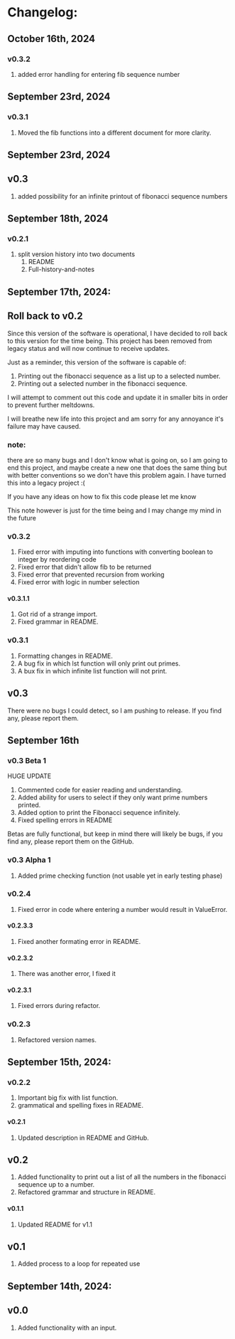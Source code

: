 # Changelog:


## October 16th, 2024

### v0.3.2

1. added error handling for entering fib sequence number

## September 23rd, 2024

### v0.3.1

1. Moved the fib functions into a different document for more clarity.


## September 23rd, 2024

## v0.3

1. added possibility for an infinite printout of fibonacci sequence numbers

## September 18th, 2024

### v0.2.1

1. split version history into two documents
   1. README
   2. Full-history-and-notes

## September 17th, 2024:

## Roll back to v0.2

Since this version of the software is operational, I have decided to roll back to this version for the time being. This project has been removed from legacy status and will now continue to receive updates. 

Just as a reminder, this version of the software is capable of:

1. Printing out the fibonacci sequence as a list up to a selected number.
2. Printing out a selected number in the fibonacci sequence.

I will attempt to comment out this code and update it in smaller bits in order to prevent further meltdowns.

I will breathe new life into this project and am sorry for any annoyance it's failure may have caused.

### note:
there are so many bugs and I don't know what is going on, so I am going to end this project, and maybe create a new one that does the same thing but with better conventions so we don't have this problem again. I have turned this into a legacy project :(

If you have any ideas on how to fix this code please let me know

This note however is just for the time being and I may change my mind in the future

### v0.3.2 

1. Fixed error with imputing into functions with converting boolean to integer by reordering code
2. Fixed error that didn't allow fib to be returned
3. Fixed error that prevented recursion from working
4. Fixed error with logic in number selection

#### v0.3.1.1

1. Got rid of a strange import.
2. Fixed grammar in README.

### v0.3.1

1. Formatting changes in README.
2. A bug fix in which lst function will only print out primes.
3. A bux fix in which infinite list function will not print.

## v0.3

There were no bugs I could detect, so I am pushing to release. If you find any, please report them.

## September 16th 

### v0.3 Beta 1

HUGE UPDATE

1. Commented code for easier reading and understanding.
2. Added ability for users to select if they only want prime numbers printed.
3. Added option to print the Fibonacci sequence infinitely. 
4. Fixed spelling errors in README

Betas are fully functional, but keep in mind there will likely be bugs, if you find any, please report them on the GitHub.

### v0.3 Alpha 1

1. Added prime checking function (not usable yet in early testing phase)

### v0.2.4

1. Fixed error in code where entering a number would result in ValueError.

#### v0.2.3.3

1. Fixed another formating error in README. 

#### v0.2.3.2

1. There was another error, I fixed it 

#### v0.2.3.1 

1. Fixed errors during refactor. 

### v0.2.3

1. Refactored version names. 

## September 15th, 2024:

### v0.2.2

1. Important big fix with list function.
2. grammatical and spelling fixes in README.

#### v0.2.1

1. Updated description in README and GitHub.

## v0.2

1. Added functionality to print out a list of all the numbers in the fibonacci sequence up to a number.
2. Refactored grammar and structure in README.

#### v0.1.1 

1. Updated README for v1.1

## v0.1

1. Added process to a loop for repeated use

## September 14th, 2024:

## v0.0

1. Added functionality with an input.